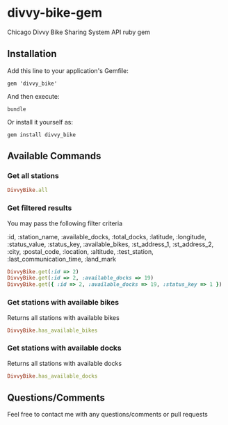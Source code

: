 # divvy-bike-gem
Chicago Divvy Bike Sharing System API ruby gem

## Installation

Add this line to your application's Gemfile:

```
gem 'divvy_bike'
```

And then execute:

```
bundle
```

Or install it yourself as:

```
gem install divvy_bike
```

## Available Commands

### Get all stations

```ruby
DivvyBike.all
```

### Get filtered results
You may pass the following filter criteria

:id, :station_name, :available_docks, :total_docks, :latitude, :longitude, :status_value, :status_key, 
:available_bikes, :st_address_1, :st_address_2, :city, :postal_code, :location, :altitude, :test_station, 
:last_communication_time, :land_mark

```ruby
DivvyBike.get(:id => 2)
DivvyBike.get(:id => 2, :available_docks => 19)
DivvyBike.get({ :id => 2, :available_docks => 19, :status_key => 1 })
```

### Get stations with available bikes
Returns all stations with available bikes

```ruby
DivvyBike.has_available_bikes
```

### Get stations with available docks
Returns all stations with available docks

```ruby
DivvyBike.has_available_docks
```

## Questions/Comments

Feel free to contact me with any questions/comments or pull requests
